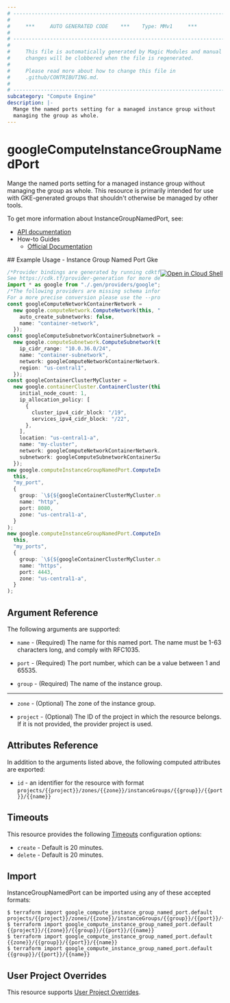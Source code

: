 ```yaml
---
# ----------------------------------------------------------------------------
#
#     ***     AUTO GENERATED CODE    ***    Type: MMv1     ***
#
# ----------------------------------------------------------------------------
#
#     This file is automatically generated by Magic Modules and manual
#     changes will be clobbered when the file is regenerated.
#
#     Please read more about how to change this file in
#     .github/CONTRIBUTING.md.
#
# ----------------------------------------------------------------------------
subcategory: "Compute Engine"
description: |-
  Mange the named ports setting for a managed instance group without
  managing the group as whole.
---
```


# googleComputeInstanceGroupNamedPort

Mange the named ports setting for a managed instance group without
managing the group as whole. This resource is primarily intended for use
with GKE-generated groups that shouldn't otherwise be managed by other
tools.

To get more information about InstanceGroupNamedPort, see:

* [API documentation](https://cloud.google.com/compute/docs/reference/rest/v1/instanceGroup)
* How-to Guides
  * [Official Documentation](https://cloud.google.com/compute/docs/instance-groups/)

<div class = "oics-button" style="float: right; margin: 0 0 -15px">
  <a href="https://console.cloud.google.com/cloudshell/open?cloudshell_git_repo=https%3A%2F%2Fgithub.com%2Fterraform-google-modules%2Fdocs-examples.git&cloudshell_working_dir=instance_group_named_port_gke&cloudshell_image=gcr.io%2Fgraphite-cloud-shell-images%2Fterraform%3Alatest&open_in_editor=main.tf&cloudshell_print=.%2Fmotd&cloudshell_tutorial=.%2Ftutorial.md" target="_blank">
    <img alt="Open in Cloud Shell" src="//gstatic.com/cloudssh/images/open-btn.svg" style="max-height: 44px; margin: 32px auto; max-width: 100%;">
  </a>
</div>
## Example Usage - Instance Group Named Port Gke

```typescript
/*Provider bindings are generated by running cdktf get.
See https://cdk.tf/provider-generation for more details.*/
import * as google from "./.gen/providers/google";
/*The following providers are missing schema information and might need manual adjustments to synthesize correctly: google.
For a more precise conversion please use the --provider flag in convert.*/
const googleComputeNetworkContainerNetwork =
  new google.computeNetwork.ComputeNetwork(this, "container_network", {
    auto_create_subnetworks: false,
    name: "container-network",
  });
const googleComputeSubnetworkContainerSubnetwork =
  new google.computeSubnetwork.ComputeSubnetwork(this, "container_subnetwork", {
    ip_cidr_range: "10.0.36.0/24",
    name: "container-subnetwork",
    network: googleComputeNetworkContainerNetwork.name,
    region: "us-central1",
  });
const googleContainerClusterMyCluster =
  new google.containerCluster.ContainerCluster(this, "my_cluster", {
    initial_node_count: 1,
    ip_allocation_policy: [
      {
        cluster_ipv4_cidr_block: "/19",
        services_ipv4_cidr_block: "/22",
      },
    ],
    location: "us-central1-a",
    name: "my-cluster",
    network: googleComputeNetworkContainerNetwork.name,
    subnetwork: googleComputeSubnetworkContainerSubnetwork.name,
  });
new google.computeInstanceGroupNamedPort.ComputeInstanceGroupNamedPort(
  this,
  "my_port",
  {
    group: `\${${googleContainerClusterMyCluster.nodePool.fqn}[0].instance_group_urls[0]}`,
    name: "http",
    port: 8080,
    zone: "us-central1-a",
  }
);
new google.computeInstanceGroupNamedPort.ComputeInstanceGroupNamedPort(
  this,
  "my_ports",
  {
    group: `\${${googleContainerClusterMyCluster.nodePool.fqn}[0].instance_group_urls[0]}`,
    name: "https",
    port: 4443,
    zone: "us-central1-a",
  }
);

```

## Argument Reference

The following arguments are supported:

*   `name` -
    (Required)
    The name for this named port. The name must be 1-63 characters
    long, and comply with RFC1035.

*   `port` -
    (Required)
    The port number, which can be a value between 1 and 65535.

*   `group` -
    (Required)
    The name of the instance group.

***

*   `zone` -
    (Optional)
    The zone of the instance group.

*   `project` - (Optional) The ID of the project in which the resource belongs.
    If it is not provided, the provider project is used.

## Attributes Reference

In addition to the arguments listed above, the following computed attributes are exported:

* `id` - an identifier for the resource with format `projects/{{project}}/zones/{{zone}}/instanceGroups/{{group}}/{{port}}/{{name}}`

## Timeouts

This resource provides the following
[Timeouts](https://developer.hashicorp.com/terraform/plugin/sdkv2/resources/retries-and-customizable-timeouts) configuration options:

* `create` - Default is 20 minutes.
* `delete` - Default is 20 minutes.

## Import

InstanceGroupNamedPort can be imported using any of these accepted formats:

```console
$ terraform import google_compute_instance_group_named_port.default projects/{{project}}/zones/{{zone}}/instanceGroups/{{group}}/{{port}}/{{name}}
$ terraform import google_compute_instance_group_named_port.default {{project}}/{{zone}}/{{group}}/{{port}}/{{name}}
$ terraform import google_compute_instance_group_named_port.default {{zone}}/{{group}}/{{port}}/{{name}}
$ terraform import google_compute_instance_group_named_port.default {{group}}/{{port}}/{{name}}
```

## User Project Overrides

This resource supports [User Project Overrides](https://registry.terraform.io/providers/hashicorp/google/latest/docs/guides/provider_reference#user_project_override).
